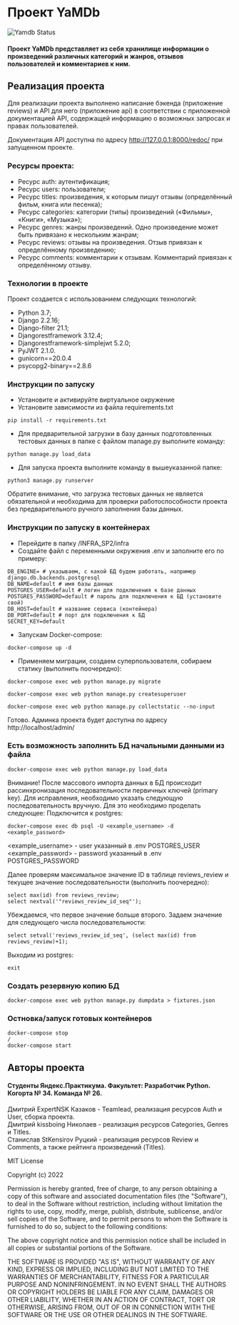 # Проект YaMDb #
![Yamdb Status](https://github.com/themasterid/yamdb_final/actions/workflows/yamdb_workflow.yml/badge.svg?branch=master&event=push)

#### Проект YaMDb представляет из себя хранилище информации о произведений различных категорий и жанров, отзывов пользователей и комментариев к ним. 

## Реализация проекта
Для реализации проекта выполнено написание бэкенда (приложение reviews) и API для него (приложение api) в соответствии с приложенной документацией API, содержащей информацию о возможных запросах и правах пользователей.

Документация API доступна по адресу http://127.0.0.1:8000/redoc/ при запущенном проекте.

### Ресурсы проекта: 
- Ресурс auth: аутентификация;
- Ресурс users: пользователи;
- Ресурс titles: произведения, к которым пишут отзывы (определённый фильм, книга или песенка);
- Ресурс categories: категории (типы) произведений («Фильмы», «Книги», «Музыка»);
- Ресурс genres: жанры произведений. Одно произведение может быть привязано к нескольким жанрам;
- Ресурс reviews: отзывы на произведения. Отзыв привязан к определённому произведению;
- Ресурс comments: комментарии к отзывам. Комментарий привязан к определённому отзыву.

### Технологии в проекте
Проект создается с использованием следующих технологий:
- Python 3.7;
- Django 2.2.16;
- Django-filter 21.1;
- Djangorestframework 3.12.4;
- Djangorestframework-simplejwt 5.2.0;
- PyJWT 2.1.0.
- gunicorn==20.0.4
- psycopg2-binary==2.8.6

### Инструкции по запуску
- Установите и активируйте виртуальное окружение
- Установите зависимости из файла requirements.txt
```
pip install -r requirements.txt
``` 
- Для предварительной загрузки в базу данных подготовленных тестовых данных в папке с файлом manage.py выполните команду:
```
python manage.py load_data
```
- Для запуска проекта выполните команду в вышеуказанной папке:
```
python3 manage.py runserver
```
Обратите внимание, что загрузка тестовых данных не является обязательной и необходима для проверки работоспособности проекта без предварительного ручного заполнения базы данных.

### Инструкции по запуску в контейнерах
- Перейдите в папку /INFRA_SP2/infra
- Создайте файл с переменными окружения .env и заполните его по примеру:
```
DB_ENGINE= # указываем, c какой БД будем работать, например django.db.backends.postgresql
DB_NAME=default # имя базы данных
POSTGRES_USER=default # логин для подключения к базе данных
POSTGRES_PASSWORD=default # пароль для подключения к БД (установите свой)
DB_HOST=default # название сервиса (контейнера)
DB_PORT=default # порт для подключения к БД
SECRET_KEY=default
```
- Запускам Docker-compose:
```
docker-compose up -d
```
- Применяем миграции, создаем суперпользователя, собираем статику (выполнить поочередно):
```
docker-compose exec web python manage.py migrate

docker-compose exec web python manage.py createsuperuser

docker-compose exec web python manage.py collectstatic --no-input
```

Готово. Админка проекта будет доступна по адресу http://localhost/admin/

### Есть возможность заполнить БД начальными данными из файла
```
docker-compose exec web python manage.py load_data
```
Внимание! После массового импорта данных в БД происходит рассинхронизация
последовательности первичных ключей (primary key). Для исправления, необходимо
указать следующую последовательность вручную. Для это необходимо проделать следующее:
Подключится к postgres:
```
docker-compose exec db psql -U <example_username> -d <example_password>
```
<example_username> - user указанный в .env POSTGRES_USER
<example_password> - password указанный в .env POSTGRES_PASSWORD

Далее проверям максимальное значение ID в таблице reviews_review и
текущее значение последовательности (выполнить поочередно):
```
select max(id) from reviews_review;
select nextval('"reviews_review_id_seq"');
```
Убеждаемся, что первое значение больше второго. Задаем значение
для следующего числа последовательности:
```
select setval('reviews_review_id_seq', (select max(id) from reviews_review)+1);
```
Выходим из postgres:
```
exit
```

### Создать резервную копию БД
```
docker-compose exec web python manage.py dumpdata > fixtures.json
```

### Остновка/запуск готовых контейнеров
```
docker-compose stop
/
docker-compose start
```


## Авторы проекта
#### Cтуденты Яндекс.Практикума. Факультет: Разработчик Python. Когорта № 34. Команда № 26.

Дмитрий ExpertNSK Казаков - Teamlead, реализация ресурсов Auth и User, сборка проекта.  
Дмитрий kissboing Николаев - реализация ресурсов Categories, Genres и Titles.  
Станислав StKensirov Руцкий - реализация ресурсов Review и Comments, а также рейтинга произведений (Titles).  

MIT License

Copyright (c) 2022

Permission is hereby granted, free of charge, to any person obtaining a copy
of this software and associated documentation files (the "Software"), to deal
in the Software without restriction, including without limitation the rights
to use, copy, modify, merge, publish, distribute, sublicense, and/or sell
copies of the Software, and to permit persons to whom the Software is
furnished to do so, subject to the following conditions:

The above copyright notice and this permission notice shall be included in all
copies or substantial portions of the Software.

THE SOFTWARE IS PROVIDED "AS IS", WITHOUT WARRANTY OF ANY KIND, EXPRESS OR
IMPLIED, INCLUDING BUT NOT LIMITED TO THE WARRANTIES OF MERCHANTABILITY,
FITNESS FOR A PARTICULAR PURPOSE AND NONINFRINGEMENT. IN NO EVENT SHALL THE
AUTHORS OR COPYRIGHT HOLDERS BE LIABLE FOR ANY CLAIM, DAMAGES OR OTHER
LIABILITY, WHETHER IN AN ACTION OF CONTRACT, TORT OR OTHERWISE, ARISING FROM,
OUT OF OR IN CONNECTION WITH THE SOFTWARE OR THE USE OR OTHER DEALINGS IN THE
SOFTWARE.
